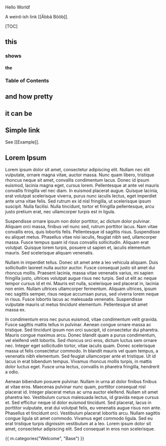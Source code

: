 Hello World!

A weird-ish link [[Äbbä Bööb]].

[TOC]

## this
### shows
#### the
### Table of Contents
## and how pretty
## it can be

## Simple link
See [[Example]].

## Lorem Ipsum
Lorem ipsum dolor sit amet, consectetur adipiscing elit. Nullam nec elit vulputate, ornare magna vitae, auctor massa. Nunc quam libero, tristique rhoncus neque sit amet, convallis condimentum lacus. Donec id ipsum euismod, lacinia magna eget, cursus lorem. Pellentesque at ante vel mauris convallis fringilla vel nec diam. In euismod placerat augue. Quisque lacinia, erat volutpat scelerisque viverra, purus nunc iaculis lectus, eget imperdiet ante urna vitae felis. Sed rutrum ex id nisl fringilla, ut scelerisque ipsum suscipit. Nulla facilisi. Nulla tincidunt, tortor et fringilla pellentesque, arcu justo pretium erat, nec ullamcorper turpis est in ligula.

Suspendisse ornare ipsum non dolor porttitor, ac dictum dolor pulvinar. Aliquam orci massa, finibus vel nunc sed, rutrum porttitor lacus. Nam vitae convallis eros, quis lobortis felis. Pellentesque id sagittis risus. Suspendisse eu aliquet metus. Phasellus vitae nisi iaculis, feugiat nibh sed, ullamcorper massa. Fusce tempus quam id risus convallis sollicitudin. Aliquam erat volutpat. Quisque lorem turpis, posuere ut sapien et, iaculis elementum mauris. Sed scelerisque aliquam venenatis.

Nullam in imperdiet tellus. Donec sit amet ante a leo vehicula aliquam. Duis sollicitudin laoreet nulla auctor auctor. Fusce consequat justo sit amet dui rhoncus mollis. Praesent lacinia, massa vitae venenatis varius, mi sapien fringilla justo, ultrices volutpat augue risus nec turpis. Sed ut elit ac neque tempor cursus id et mi. Mauris est nulla, scelerisque sed placerat in, lacinia non enim. Nullam ultrices ullamcorper fermentum. Aliquam ultrices, ipsum nec sagittis semper, risus neque accumsan purus, sed viverra lorem neque in risus. Fusce lobortis lacus ac malesuada venenatis. Suspendisse vulputate mauris ut metus tincidunt elementum. Pellentesque sit amet massa ex.

In condimentum eros nec purus euismod, vitae condimentum velit gravida. Fusce sagittis mattis tellus in pulvinar. Aenean congue ornare massa ac tristique. Sed tincidunt ipsum non orci suscipit, id consectetur dui pharetra. Mauris congue maximus arcu. Donec blandit quam a purus condimentum, vel eleifend velit lobortis. Sed rhoncus orci eros, dictum luctus sem ornare nec. Integer eget sollicitudin tortor, vitae iaculis quam. Donec scelerisque massa ut felis consectetur commodo. In blandit mauris vel quam tempus, a venenatis nibh elementum. Sed feugiat ullamcorper ante et tristique. Ut id lacus in erat bibendum tempus. Vivamus rhoncus mollis turpis, in mattis dolor luctus eget. Fusce urna lectus, convallis in pharetra fringilla, hendrerit a odio.

Aenean bibendum posuere pulvinar. Nullam in urna at dolor finibus finibus at vitae eros. Maecenas pulvinar nunc quam, porttitor consequat nisl placerat id. Integer placerat metus ac urna auctor eleifend. Nullam sit amet pharetra leo. Vestibulum cursus malesuada lectus, id gravida neque cursus et. Sed efficitur neque id dolor euismod tincidunt. Sed placerat, lacus in porttitor vulputate, erat dui volutpat felis, eu venenatis augue risus non ante. Phasellus et tincidunt orci. Vestibulum placerat lobortis arcu. Nullam sagittis congue ligula sit amet commodo. Vivamus eget commodo ligula. Sed eu erat tristique turpis dignissim vestibulum at a leo. Lorem ipsum dolor sit amet, consectetur adipiscing elit. Sed consequat in eros non scelerisque.

{{ m.categories("Welcome", "Base") }}
